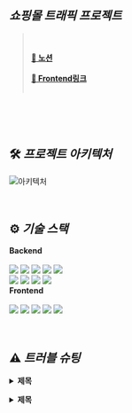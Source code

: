 ## **_쇼핑몰 트래픽 프로젝트_**
><br/><br/>
>**[📎 노션](https://www.notion.so/OrderSearch-11ef1dbc148444b8b55efaa4d9f1775b)**<br/><br/>
>**[📎 Frontend링크](https://github.com/NewsSearch999/Frontend)**<br/><br/>

<br/>


<br/>


<br/>

## 🛠️ **_프로젝트 아키텍처_**
![아키텍처](https://user-images.githubusercontent.com/98438390/223332277-73421e00-f63f-4786-872b-66239e235a2d.png)


<br/>



## ⚙️ **_기술 스택_**

**Backend**<br /><br />
<img src="https://img.shields.io/badge/Nest.js-E0234E?style=for-the-badge&logo=NestJS&logoColor=white">
<img src="https://img.shields.io/badge/TypeScript-3178C6?style=for-the-badge&logo=TypeScript&logoColor=black">
<img src="https://img.shields.io/badge/MongoDB-47A248?style=for-the-badge&logo=MongoDB&logoColor=white">
<img src="https://img.shields.io/badge/Mongoose-871618?style=for-the-badge&logo=MongoDB&logoColor=white">
<img src="https://img.shields.io/badge/Socket.io-010101?style=for-the-badge&logo=Socket.io&logoColor=white">
<br/>
<img src="https://img.shields.io/badge/Amazon EC2-FF9900?style=for-the-badge&logo=Amazon EC2&logoColor=white">
<img src="https://img.shields.io/badge/Docker-2496ED?style=for-the-badge&logo=Docker&logoColor=white">
<img src="https://img.shields.io/badge/GitHub-181717?style=for-the-badge&logo=GitHub&logoColor=white">
<img src="https://img.shields.io/badge/GitHub Actions-2088FF?style=for-the-badge&logo=GitHub Actions&logoColor=white">
<br/>
**Frontend**<br /><br />
<img src="https://img.shields.io/badge/React-61DAFB?style=for-the-badge&logo=React&logoColor=white">
<img src="https://img.shields.io/badge/TypeScript-3178C6?style=for-the-badge&logo=TypeScript&logoColor=black">
<img src="https://img.shields.io/badge/styled-components-DB7093?style=for-the-badge&logo=styled-components&logoColor=white">
<img src="https://img.shields.io/badge/JSON Web Tokens-000000?style=for-the-badge&logo=JSON Web Tokens&logoColor=white">
<img src="https://img.shields.io/badge/Netlify-00C7B7?style=for-the-badge&logo=Netlify&logoColor=white">





<br/>

## ⚠️ **_트러블 슈팅_**
**<details><summary>제목</summary>**

❗**문제**: 문제<br/>
<br/>
❓**원인**:원인<br/>
<br/>
💡**문제 해결**: 해결
<br/>
</details>

**<details><summary>제목</summary>**

❗**문제**: 문제<br/>
<br/>
❓**원인**: 원인<br/>
<br/>
💡**문제 해결**: <br/>
<br/>

</details>



